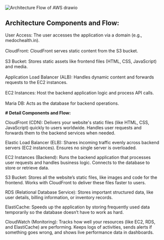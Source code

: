 
![Architecture Flow of AWS drawio](https://github.com/user-attachments/assets/ac1a56cc-07f7-4d20-8410-84fc624bd5a9)


## Architecture Components and Flow:

User Access: The user accesses the application via a domain (e.g., medochealth.in).<br>  
CloudFront: CloudFront serves static content from the S3 bucket.<br>  
S3 Bucket: Stores static assets like frontend files (HTML, CSS, JavaScript) and media.<br>  
Application Load Balancer (ALB): Handles dynamic content and forwards requests to the EC2 instances.<br>  
EC2 Instances: Host the backend application logic and process API calls.<br>  
Maria DB: Acts as the database for backend operations.<br>  


**# Detail Components and Flow:**

CloudFront (CDN):
Delivers your website's static files (like HTML, CSS, JavaScript) quickly to users worldwide.
Handles user requests and forwards them to the backend services when needed.

Elastic Load Balancer (ELB):
Shares incoming traffic evenly across backend servers (EC2 instances).
Ensures no single server is overloaded.

EC2 Instances (Backend):
Runs the backend application that processes user requests and handles business logic.
Connects to the database to store or retrieve data.

S3 Bucket:
Stores all the website’s static files, like images and code for the frontend.
Works with CloudFront to deliver these files faster to users.

RDS (Relational Database Service):
Stores important structured data, like user details, billing information, or inventory records.

ElastiCache:
Speeds up the application by storing frequently used data temporarily so the database doesn’t have to work as hard.

CloudWatch (Monitoring):
Tracks how well your resources (like EC2, RDS, and ElastiCache) are performing.
Keeps logs of activities, sends alerts if something goes wrong, and shows live performance data in dashboards.



